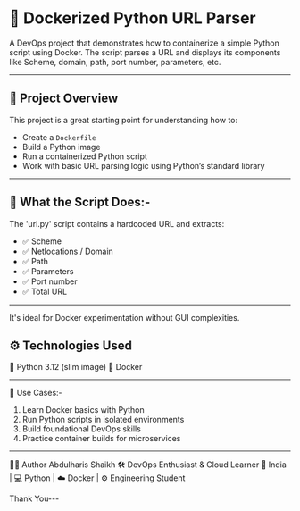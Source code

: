 # 🐳 Dockerized Python URL Parser

A DevOps project that demonstrates how to containerize a simple Python script using Docker. The script parses a URL and displays its components like Scheme, domain, path, port number, parameters, etc.

---

## 📌 Project Overview

This project is a great starting point for understanding how to:
- Create a `Dockerfile`
- Build a Python image
- Run a containerized Python script
- Work with basic URL parsing logic using Python’s standard library

---

## 🧠 What the Script Does:-

The 'url.py' script contains a hardcoded URL and extracts:

- ✅ Scheme
- ✅ Netlocations / Domain
- ✅ Path
- ✅ Parameters
- ✅ Port number
- ✅ Total URL

---

It's ideal for Docker experimentation without GUI complexities.

## ⚙️ Technologies Used
   🐍 Python 3.12 (slim image)
   🐳 Docker

---

🎯 Use Cases:-

 1. Learn Docker basics with Python
 2. Run Python scripts in isolated environments
 3. Build foundational DevOps skills
 4. Practice container builds for microservices

---

👨‍💻 Author
Abdulharis Shaikh
🛠️ DevOps Enthusiast & Cloud Learner
📍 India | 💻 Python | ☁️ Docker | ⚙️ Engineering Student

Thank You---
